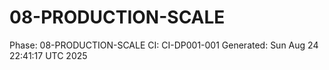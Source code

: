 # 08-PRODUCTION-SCALE
Phase: 08-PRODUCTION-SCALE
CI: CI-DP001-001
Generated: Sun Aug 24 22:41:17 UTC 2025
